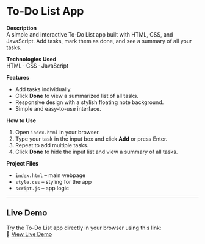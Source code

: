 # To-Do List App

**Description**  
A simple and interactive To-Do List app built with HTML, CSS, and JavaScript. Add tasks, mark them as done, and see a summary of all your tasks.

**Technologies Used**  
HTML · CSS · JavaScript

**Features**  
- Add tasks individually.  
- Click **Done** to view a summarized list of all tasks.  
- Responsive design with a stylish floating note background.  
- Simple and easy-to-use interface.

**How to Use**  
1. Open `index.html` in your browser.  
2. Type your task in the input box and click **Add** or press Enter.  
3. Repeat to add multiple tasks.  
4. Click **Done** to hide the input list and view a summary of all tasks.  

**Project Files**  
- `index.html` – main webpage  
- `style.css` – styling for the app  
- `script.js` – app logic  

---

## Live Demo
Try the To-Do List app directly in your browser using this link:  
🔗 [View Live Demo](https://2806shreya.github.io/TO-DO-List-App/)
